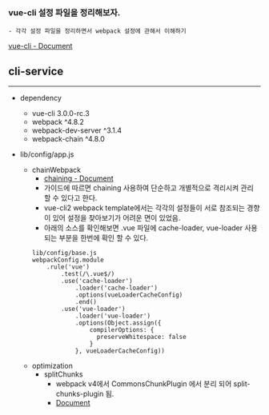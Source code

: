 ### vue-cli 설정 파일을 정리해보자.
    - 각각 설정 파일을 정리하면서 webpack 설정에 관해서 이해하기
[vue-cli - Document](https://cli.vuejs.org/guide/creating-a-project.html#installation)

## cli-service

---

* dependency
    * vue-cli 3.0.0-rc.3
    * webpack ^4.8.2
    * webpack-dev-server ^3.1.4
    * webpack-chain ^4.8.0

* lib/config/app.js
    * chainWebpack
        * [chaining - Document](https://webpack.js.org/contribute/writing-a-loader/#chaining)
        * 가이드에 따르면 chaining 사용하여 단순하고 개별적으로 격리시켜 관리 할 수 있다고 한다.
        * vue-cli2 webpack template에서는 각각의 설정들이 서로 참조되는 경향이 있어 설정을 찾아보기가 어려운 면이 있었음.
        * 아래의 소스를 확인해보면 .vue 파일에 cache-loader, vue-loader 사용되는 부분을 한번에 확인 할 수 있다.
        ```
        lib/config/base.js
        webpackConfig.module
            .rule('vue')
                .test(/\.vue$/)
                .use('cache-loader')
                    .loader('cache-loader')
                    .options(vueLoaderCacheConfig)
                    .end()
                .use('vue-loader')
                    .loader('vue-loader')
                    .options(Object.assign({
                        compilerOptions: {
                          preserveWhitespace: false
                        }
                    }, vueLoaderCacheConfig))
        ```
    * optimization
        * splitChunks
            * webpack v4에서 CommonsChunkPlugin 에서 분리 되어 split-chunks-plugin 됨.
            * [Document](https://webpack.js.org/plugins/split-chunks-plugin/)
